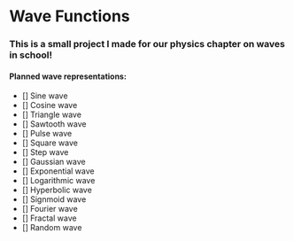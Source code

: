 # Wave Functions

### This is a small project I made for our physics chapter on waves in school!

#### Planned wave representations:
- [] Sine wave
- [] Cosine wave
- [] Triangle wave
- [] Sawtooth wave
- [] Pulse wave
- [] Square wave
- [] Step wave
- [] Gaussian wave
- [] Exponential wave
- [] Logarithmic wave
- [] Hyperbolic wave
- [] Signmoid wave
- [] Fourier wave
- [] Fractal wave
- [] Random wave